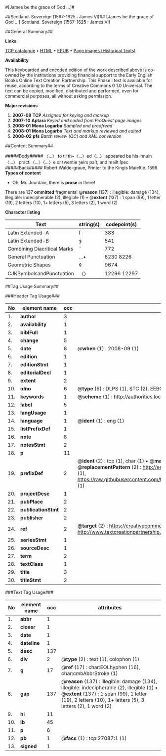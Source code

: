 #[James be the grace of God ...]#

##Scotland. Sovereign (1567-1625 : James VI)##
[James be the grace of God ...]
Scotland. Sovereign (1567-1625 : James VI)

##General Summary##

**Links**

[TCP catalogue](http://www.ota.ox.ac.uk/tcp/)  • 
[HTML](http://tei.it.ox.ac.uk/tcp/Texts-HTML/free/A11/A11685.html)  • 
[EPUB](http://tei.it.ox.ac.uk/tcp/Texts-EPUB/free/A11/A11685.epub) • 
[Page images (Historical Texts)](https://data.historicaltexts.jisc.ac.uk/view?pubId=eebo-24037891e&pageId=eebo-24037891e-27087-1)

**Availability**

This keyboarded and encoded edition of the
	       work described above is co-owned by the institutions
	       providing financial support to the Early English Books
	       Online Text Creation Partnership. This Phase I text is
	       available for reuse, according to the terms of Creative
	       Commons 0 1.0 Universal. The text can be copied,
	       modified, distributed and performed, even for
	       commercial purposes, all without asking permission.

**Major revisions**

1. __2007-08__ __TCP__ *Assigned for keying and markup*
1. __2007-10__ __Aptara__ *Keyed and coded from ProQuest page images*
1. __2008-01__ __Mona Logarbo__ *Sampled and proofread*
1. __2008-01__ __Mona Logarbo__ *Text and markup reviewed and edited*
1. __2008-02__ __pfs__ *Batch review (QC) and XML conversion*

##Content Summary##

#####Body#####
〈…〉 to til th•〈…〉ed〈…〉 appeared be his innuin〈…〉 practi〈…〉〈…〉e or twentie ȝeirs paſt, and maiſt ſpec
#####Back#####
Robert Walde-graue, Printer to the Kingis Maieſtie. 1596.
**Types of content**

  * Oh, Mr. Jourdain, there is **prose** in there!

There are 137 **ommitted** fragments! 
 @__reason__ (137) : illegible: damage (134), illegible: indecipherable (2), illegible (1)  •  @__extent__ (137) : 1 span (99), 1 letter (19), 2 letters (10), 1+ letters (5), 3 letters (2), 1 word (2)

**Character listing**


|Text|string(s)|codepoint(s)|
|---|---|---|
|Latin Extended-A|ſ|383|
|Latin Extended-B|ȝ|541|
|Combining             Diacritical Marks|̄|772|
|General Punctuation|…•|8230 8226|
|Geometric Shapes|◊|9674|
|CJKSymbolsandPunctuation|〈〉|12296 12297|

##Tag Usage Summary##

###Header Tag Usage###

|No|element name|occ|attributes|
|---|---|---|---|
|1.|__author__|3||
|2.|__availability__|1||
|3.|__biblFull__|1||
|4.|__change__|5||
|5.|__date__|8| @__when__ (1) : 2008-09 (1)|
|6.|__edition__|1||
|7.|__editionStmt__|1||
|8.|__editorialDecl__|1||
|9.|__extent__|2||
|10.|__idno__|6| @__type__ (6) : DLPS (1), STC (2), EEBO-CITATION (1), OCLC (1), VID (1)|
|11.|__keywords__|1| @__scheme__ (1) : http://authorities.loc.gov/ (1)|
|12.|__label__|5||
|13.|__langUsage__|1||
|14.|__language__|1| @__ident__ (1) : eng (1)|
|15.|__listPrefixDef__|1||
|16.|__note__|8||
|17.|__notesStmt__|2||
|18.|__p__|11||
|19.|__prefixDef__|2| @__ident__ (2) : tcp (1), char (1)  •  @__matchPattern__ (2) : ([0-9\-]+):([0-9IVX]+) (1), (.+) (1)  •  @__replacementPattern__ (2) : http://eebo.chadwyck.com/downloadtiff?vid=$1&page=$2 (1), https://raw.githubusercontent.com/textcreationpartnership/Texts/master/tcpchars.xml#$1 (1)|
|20.|__projectDesc__|1||
|21.|__pubPlace__|2||
|22.|__publicationStmt__|2||
|23.|__publisher__|2||
|24.|__ref__|2| @__target__ (2) : https://creativecommons.org/publicdomain/zero/1.0/ (1), http://www.textcreationpartnership.org/docs/. (1)|
|25.|__seriesStmt__|1||
|26.|__sourceDesc__|1||
|27.|__term__|2||
|28.|__textClass__|1||
|29.|__title__|3||
|30.|__titleStmt__|2||


###Text Tag Usage###

|No|element name|occ|attributes|
|---|---|---|---|
|1.|__abbr__|1||
|2.|__closer__|1||
|3.|__date__|1||
|4.|__dateline__|1||
|5.|__desc__|137||
|6.|__div__|2| @__type__ (2) : text (1), colophon (1)|
|7.|__g__|17| @__ref__ (17) : char:EOLhyphen (16), char:cmbAbbrStroke (1)|
|8.|__gap__|137| @__reason__ (137) : illegible: damage (134), illegible: indecipherable (2), illegible (1)  •  @__extent__ (137) : 1 span (99), 1 letter (19), 2 letters (10), 1+ letters (5), 3 letters (2), 1 word (2)|
|9.|__hi__|11||
|10.|__lb__|45||
|11.|__p__|6||
|12.|__pb__|1| @__facs__ (1) : tcp:27087:1 (1)|
|13.|__signed__|1||
